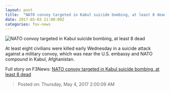 ```yaml
---
layout: post
title:  "NATO convoy targeted in Kabul suicide bombing, at least 8 dead"
date: 2017-05-03 21:00:09Z
categories: fox-news
---
```


![NATO convoy targeted in Kabul suicide bombing, at least 8 dead](http://a57.foxnews.com/media2.foxnews.com/BrightCove/694940094001/2017/05/03/876/493/694940094001_5420336031001_5420325079001-vs.jpg?ve=1&tl=1)

At least eight civilians were killed early Wednesday in a suicide attack against a military convoy, which was near the U.S. embassy and NATO compound in Kabul, Afghanistan.


Full story on F3News: [NATO convoy targeted in Kabul suicide bombing, at least 8 dead](http://www.f3nws.com/n/j3tx4H)

> Posted on: Thursday, May 4, 2017 2:00:09 AM
